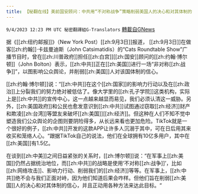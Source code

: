 ```yaml
---
title: 【秘翻在线】美前国安顾问：中共用“不对称战争”策略削弱美国人的决心和对其体制的信心
---
```

`9/4/2023 12:23 PM UTC 秘密翻譯組G-Translators` [轉載自GNews](https://gnews.org/articles/1643030)

据《[[zh:纽约邮报]]》（New York Post）[[zh:9月3日]]报道， [[zh:9月3日]]在做客[[zh:约翰]]·卡兹曼迪斯（John Catsimatidis）的“Cats Roundtable Show”广播节目时，曾在[[zh:川普政府]]担任[[zh:白宫]][[zh:国安]]顾问的[[zh:约翰·博尔顿]]（John Bolton）表示，[[zh:中共]]正在[[zh:美国]]进行一场“非对称[[zh:战争]]”，以图影响公众舆论，并削弱[[zh:美国]]人对该国体制的信心。

[[zh:约翰·博尔顿]]说：“[[zh:中共]]在这个[[zh:国家]]的影响力行动以及在[[zh:政治]]上分裂我们的努力绝对被低估了。像大学里的[[zh:孔子学院]]这类机构，实际上是[[zh:中共]]的宣传中心，这一点越来越显而易见，我们必须认清这一威胁。另外，[[zh:美国政府]]和公民也愈发意识到[[zh:中共]]试图通过窃取[[zh:经济]]财产和欺凌[[zh:台湾]]等盟友来破坏[[zh:美国]][[zh:经济]]。但这种在人们不知不觉中塑造我们公众舆论的企图则要阴险得多，从长远来看也更加危险。TikTok就是一个很好的例子，[[zh:中共]]开发的这款APP让许多人沉溺于其中，可在日后用其来收买和笼络人心。“跟据TikTok自己的说法，他们在全球拥有10亿多用户，其中在[[zh:美国]]有1.5亿。

在谈到[[zh:中美]]之间日益紧张的关系时，[[zh:博尔顿]]说：“在军事上[[zh:美国]]仍然占据统治地位，而[[zh:中共]]的战略是使用‘不对称[[zh:战争]]’，比如[[zh:网络攻击]]、影响力行动、削弱我们的[[zh:经济]]等等。在军事上，[[zh:中共]]绝不会与我们正面对峙，因为他们知道后果会咋样。但他们旨在削弱[[zh:美国]]人的决心和对其体制的信心，并且正动用各种方法来达此目标。“
